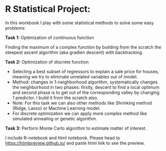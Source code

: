 # R Statistical Project: 

In this workbook I play with some statistical methods to solve some easy problems: 

**Task 1:** Optimization of continuous function

Finding the maximum of a complex function by building from the scratch the steepest ascent algorithm (aka gradien descent) with backtracking.

**Task 2:** Optimization of discrete function
- Selecting a best subset of regressors to explain a sale price for houses, meaning we try to eliminate unrelated variables out of model.
- Method: changes in 1-neighborhood algorithm, systematically changes the neighborhood in two phases: firstly, descent to find a local optimum and second phase is to get out of the corresponding valley by changing 1 predictor. I build it from the scratch also.
- Note: For this task we can also other methods like Shrinking method (Ridge, Lasso) or Machine Learning model.
- For discrete optimization we can apply more complex method like simulated annealing or genetic algorithm.

**Task 3:** Perform Monte Carlo algorithm to estimate matter of interest.

I include R-notebook and html notebook. Please head to https://htmlpreview.github.io/ and paste html link to see the preview.
